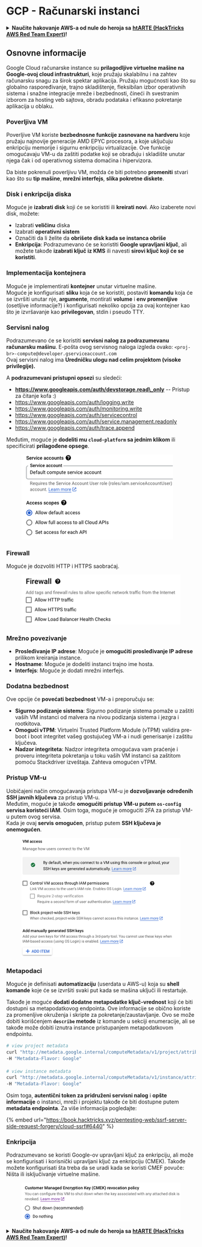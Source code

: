 # GCP - Računarski instanci

<details>

<summary><strong>Naučite hakovanje AWS-a od nule do heroja sa</strong> <a href="https://training.hacktricks.xyz/courses/arte"><strong>htARTE (HackTricks AWS Red Team Expert)</strong></a><strong>!</strong></summary>

Drugi načini podrške HackTricks-u:

* Ako želite da vidite **vašu kompaniju reklamiranu na HackTricks-u** ili **preuzmete HackTricks u PDF formatu** proverite [**SUBSCRIPTION PLANS**](https://github.com/sponsors/carlospolop)!
* Nabavite [**zvanični PEASS & HackTricks swag**](https://peass.creator-spring.com)
* Otkrijte [**The PEASS Family**](https://opensea.io/collection/the-peass-family), našu kolekciju ekskluzivnih [**NFT-ova**](https://opensea.io/collection/the-peass-family)
* **Pridružite se** 💬 [**Discord grupi**](https://discord.gg/hRep4RUj7f) ili [**telegram grupi**](https://t.me/peass) ili nas **pratite** na **Twitter-u** 🐦 [**@hacktricks_live**](https://twitter.com/hacktricks_live)**.**
* **Podelite svoje hakovanje trikove slanjem PR-ova na** [**HackTricks**](https://github.com/carlospolop/hacktricks) i [**HackTricks Cloud**](https://github.com/carlospolop/hacktricks-cloud) github repozitorijume.

</details>

## Osnovne informacije

Google Cloud računarske instance su **prilagodljive virtuelne mašine na Google-ovoj cloud infrastrukturi**, koje pružaju skalabilnu i na zahtev računarsku snagu za širok spektar aplikacija. Pružaju mogućnosti kao što su globalno raspoređivanje, trajno skladištenje, fleksibilan izbor operativnih sistema i snažne integracije mreže i bezbednosti, čineći ih svestranim izborom za hosting veb sajtova, obradu podataka i efikasno pokretanje aplikacija u oblaku.

### Poverljiva VM

Poverljive VM koriste **bezbednosne funkcije zasnovane na hardveru** koje pružaju najnovije generacije AMD EPYC procesora, a koje uključuju enkripciju memorije i sigurnu enkripciju virtualizacije. Ove funkcije omogućavaju VM-u da zaštiti podatke koji se obrađuju i skladište unutar njega čak i od operativnog sistema domaćina i hipervizora.

Da biste pokrenuli poverljivu VM, možda će biti potrebno **promeniti** stvari kao što su **tip** **mašine**, **mrežni interfejs**, **slika pokretne diskete**.

### Disk i enkripcija diska

Moguće je **izabrati disk** koji će se koristiti ili **kreirati novi**. Ako izaberete novi disk, možete:

* Izabrati **veličinu** diska
* Izabrati **operativni sistem**
* Označiti da li želite da **obrišete disk kada se instanca obriše**
* **Enkripcija**: Podrazumevano će se koristiti **Google upravljani ključ**, ali možete takođe **izabrati ključ iz KMS** ili navesti **sirovi ključ koji će se koristiti**.

### Implementacija kontejnera

Moguće je implementirati **kontejner** unutar virtuelne mašine.\
Moguće je konfigurisati **sliku** koja će se koristiti, postaviti **komandu** koja će se izvršiti unutar nje, **argumente**, montirati **volume** i **env promenljive** (osetljive informacije?) i konfigurisati nekoliko opcija za ovaj kontejner kao što je izvršavanje kao **privilegovan**, stdin i pseudo TTY.

### Servisni nalog

Podrazumevano će se koristiti **servisni nalog za podrazumevanu računarsku mašinu**. E-pošta ovog servisnog naloga izgleda ovako: `<proj-br>-compute@developer.gserviceaccount.com`\
Ovaj servisni nalog ima **Uredničku ulogu nad celim projektom (visoke privilegije).**

A **podrazumevani pristupni opsezi** su sledeći:

* **https://www.googleapis.com/auth/devstorage.read\_only** -- Pristup za čitanje kofa :)
* https://www.googleapis.com/auth/logging.write
* https://www.googleapis.com/auth/monitoring.write
* https://www.googleapis.com/auth/servicecontrol
* https://www.googleapis.com/auth/service.management.readonly
* https://www.googleapis.com/auth/trace.append

Međutim, moguće je **dodeliti mu `cloud-platform` sa jednim klikom** ili specificirati **prilagođene opsege**.

<figure><img src="../../../../.gitbook/assets/image (138).png" alt=""><figcaption></figcaption></figure>

### Firewall

Moguće je dozvoliti HTTP i HTTPS saobraćaj.

<figure><img src="../../../../.gitbook/assets/image (137).png" alt=""><figcaption></figcaption></figure>

### Mrežno povezivanje

* **Prosleđivanje IP adrese**: Moguće je **omogućiti prosleđivanje IP adrese** prilikom kreiranja instance.
* **Hostname**: Moguće je dodeliti instanci trajno ime hosta.
* **Interfejs**: Moguće je dodati mrežni interfejs.

### Dodatna bezbednost

Ove opcije će **povećati bezbednost** VM-a i preporučuju se:

* **Sigurno podizanje sistema**: Sigurno podizanje sistema pomaže u zaštiti vaših VM instanci od malvera na nivou podizanja sistema i jezgra i rootkitova.
* **Omogući vTPM**: Virtuelni Trusted Platform Module (vTPM) validira pre-boot i boot integritet vašeg gostujućeg VM-a i nudi generisanje i zaštitu ključeva.
* **Nadzor integriteta**: Nadzor integriteta omogućava vam praćenje i proveru integriteta pokretanja u toku vaših VM instanci sa zaštitom pomoću Stackdriver izveštaja. Zahteva omogućen vTPM.

### Pristup VM-u

Uobičajeni način omogućavanja pristupa VM-u je **dozvoljavanje određenih SSH javnih ključeva** za pristup VM-u.\
Međutim, moguće je takođe **omogućiti pristup VM-u putem `os-config` servisa koristeći IAM**. Osim toga, moguće je omogućiti 2FA za pristup VM-u putem ovog servisa.\
Kada je ovaj **servis** **omogućen**, pristup putem **SSH ključeva je onemogućen**.

<figure><img src="../../../../.gitbook/assets/image (139).png" alt=""><figcaption></figcaption></figure>

### Metapodaci

Moguće je definisati **automatizaciju** (userdata u AWS-u) koja su **shell komande** koje će se izvršiti svaki put kada se mašina uključi ili restartuje.

Takođe je moguće **dodati dodatne metapodatke ključ-vrednost** koji će biti dostupni sa metapodatkovog endpointa. Ove informacije se obično koriste za promenljive okruženja i skripte za pokretanje/zaustavljanje. Ovo se može dobiti korišćenjem **`describe` metode** iz komande u sekciji enumeracije, ali se takođe može dobiti iznutra instance pristupanjem metapodatkovom endpointu.
```bash
# view project metadata
curl "http://metadata.google.internal/computeMetadata/v1/project/attributes/?recursive=true&alt=text" \
-H "Metadata-Flavor: Google"

# view instance metadata
curl "http://metadata.google.internal/computeMetadata/v1/instance/attributes/?recursive=true&alt=text" \
-H "Metadata-Flavor: Google"
```
Osim toga, **autentični token za pridruženi servisni nalog** i **opšte informacije** o instanci, mreži i projektu takođe će biti dostupne putem **metadata endpointa**. Za više informacija pogledajte:

{% embed url="https://book.hacktricks.xyz/pentesting-web/ssrf-server-side-request-forgery/cloud-ssrf#6440" %}

### Enkripcija

Podrazumevano se koristi Google-ov upravljani ključ za enkripciju, ali može se konfigurisati i korisnički upravljani ključ za enkripciju (CMEK). Takođe možete konfigurisati šta treba da se uradi kada se koristi CMEF povuče: Ništa ili isključivanje virtuelne mašine.

<figure><img src="../../../../.gitbook/assets/image (140).png" alt=""><figcaption></figcaption></figure>

<details>

<summary><strong>Naučite hakovanje AWS-a od nule do heroja sa</strong> <a href="https://training.hacktricks.xyz/courses/arte"><strong>htARTE (HackTricks AWS Red Team Expert)</strong></a><strong>!</strong></summary>

Drugi načini da podržite HackTricks:

* Ako želite da vidite **vašu kompaniju oglašenu u HackTricks-u** ili **preuzmete HackTricks u PDF formatu** proverite [**SUBSCRIPTION PLANS**](https://github.com/sponsors/carlospolop)!
* Nabavite [**zvanični PEASS & HackTricks swag**](https://peass.creator-spring.com)
* Otkrijte [**The PEASS Family**](https://opensea.io/collection/the-peass-family), našu kolekciju ekskluzivnih [**NFT-ova**](https://opensea.io/collection/the-peass-family)
* **Pridružite se** 💬 [**Discord grupi**](https://discord.gg/hRep4RUj7f) ili [**telegram grupi**](https://t.me/peass) ili nas **pratite** na **Twitter-u** 🐦 [**@hacktricks_live**](https://twitter.com/hacktricks_live)**.**
* **Podelite svoje hakovanje trikove slanjem PR-ova na** [**HackTricks**](https://github.com/carlospolop/hacktricks) i [**HackTricks Cloud**](https://github.com/carlospolop/hacktricks-cloud) github repozitorijume.

</details>
